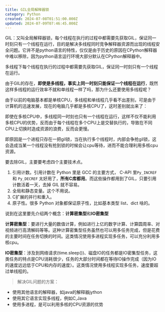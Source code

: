 ```yaml
---
title: GIL全局解释器锁
category: Python
created: 2024-07-08T01:51:00.000Z
updated: 2024-07-09T07:46:45.000Z
---
```

GIL：又叫全局解释器锁，每个线程在执行的过程中都需要先获取GIL，保证同一时刻只有一个线程在运行，目的是解决多线程同时竞争解释器资源而出现的线程安全问题。它并不是python语言的特性，仅仅是由于历史的原因在CPython解释器中难以移除，因为python语言运行环境大部分默认在CPython解释器中。

多线程下每个线程在执行的过程中都需要先获取GIL，保证同一时刻只有一个线程在运行。

由于GIL的存在，**即使是多线程，事实上同一时刻只能保证一个线程在运行**，既然这样多线程的运行效率不就和单线程一样了吗，那为什么还要使用多线程呢？

由于以前的电脑基本都是单核CPU，多线程和单线程几乎看不出差别，可是由于计算机的迅速发展，现在的电脑几乎都是多核CPU了，这时差别就出来了：

即使在多核CPU中，多线程同一时刻也只有一个线程在运行，这样不仅不能利用多核CPU的优势，反而由于每个线程在多个CPU上是交替执行的，导致在不同CPU上切换时造成资源的浪费，反而会更慢。

即原因是一个进程只存在一把gil锁，当在执行多个线程时，内部会争抢gil锁，这会造成当某一个线程没有抢到锁的时候会让cpu等待，进而不能合理利用多核cpu资源。

要去除GIL，主要要考虑四个主要技术点。

1. 引用计数。引用计数在 Python 里是 GCC 的主要方式， C-API 里`Py_INCREF` 和 `Py_DECREF` 太好用了，**所有C库都用**。而这些操作都用到了GIL，只要引用计数活着一天，去掉 GIL 就不容易。
2. 全局和静态变量。这个不用说。
3. C扩展的并行和重入。
4. 原子性。很多 Python 对象都保证原子性，比如基本类型 list、dict 啥的。

说到在这里要先介绍两个概念：**计算密集型**和**IO密集型**

**计算密集型**：要进行大量的数值计算，例如进行上亿的数字计算、计算圆周率、对视频进行高清解码等等。这种计算密集型任务虽然也可以用多任务完成，但是花费的主要时间在任务切换的时间。这类情况使用多进程实现多任务，可以充分利用多核cpu。

**IO密集型**：涉及到网络请求(time.sleep())、磁盘IO的任务都是IO密集型任务，这类任务的特点是CPU消耗很少，任务的大部分时间都在等待IO操作完成（因为IO的速度远远低于CPU和内存的速度）。这类情况使用多线程实现多任务，速度要超过单线程的。

> 解决GIL问题的方案：

- 使用其他语言的解释器，如java的解释器jython
- 使用其它语言实现多线程，例如C,Java
- 使用多进程，是可以利用多核的CPU资源的优势

